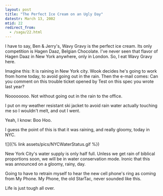 ```yaml
---
layout: post
title: "The Perfect Ice Cream on an Ugly Day"
datestr: March 13, 2002
mtid: 22
redirect_from:
  - /saga/22.html
---
```


I have to say, Ben &amp; Jerry's, Wavy Gravy is the perfect ice cream. Its
only competition is Hagen Daaz, Belgian Chocolate. I've never seen that flavor
of Hagen Daaz in New York anywhere, only in London. So, I eat Wavy Gravy here.

Imagine this: It is raining in New York city. Wook decides he's going to work
from home today, to avoid going out in the rain. Then the e-mail comes: Can
you comment on this trouble ticket opened by Test on this spec you wrote last
year?

Noooooooo. Not without going out in the rain to the office.

I put on my weather resistant ski jacket to avoid rain water actually touching
me so I wouldn't melt, and out I went.

Yeah, I know: Boo Hoo.

I guess the point of this is that it was raining, and really gloomy, today
in NYC.

![]({% link assets/pics/NYCWaterStatus.gif %})

New
York City's water supply is only
half full. Unless we get rain of biblical proportions soon, we will be in
water conservation mode. Ironic that this was announced on a gloomy, rainy,
day.

Going to have to retrain myself to hear the new cell phone's ring as coming
from My Phone. My Phone, the old StarTac, never sounded like this.

Life is just tough all over.

